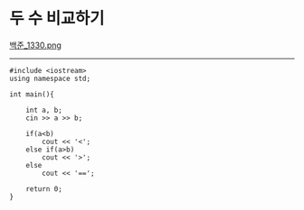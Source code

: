 # 두 수 비교하기

[백준_1330.png](./img/백준_1330.png)

---

~~~
#include <iostream>
using namespace std;

int main(){

    int a, b;
    cin >> a >> b;

    if(a<b)
        cout << '<';
    else if(a>b)
        cout << '>';
    else
        cout << '==';

    return 0;
}
~~~